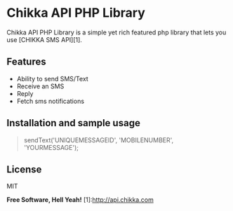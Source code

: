 Chikka API PHP Library
=========


Chikka API PHP Library is a simple yet rich featured php library that lets you use [CHIKKA SMS API][1].


Features
----
  - Ability to send SMS/Text
  - Receive an SMS
  - Reply 
  - Fetch sms notifications



Installation and sample usage
----
> <?
> include('ChikkaSMS.php');
> 
> $clientId = 'xxxxx';
> $secretKey = 'xxxxxx';
> $shortCode = 'xxxxxx';
> $chikkaAPI = new ChikkaSMS($clientId,$secretKey,$shortCode);
> $response = $chikkaAPI->sendText('UNIQUEMESSAGEID', 'MOBILENUMBER', 'YOURMESSAGE');



License
----

MIT


**Free Software, Hell Yeah!**
[1]:http://api.chikka.com
